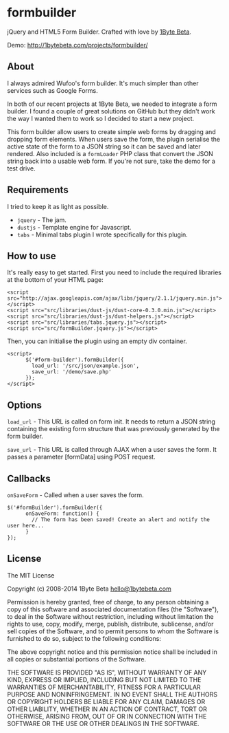 formbuilder
===========

jQuery and HTML5 Form Builder. Crafted with love by [1Byte Beta](http://1bytebeta.com).

Demo: http://1bytebeta.com/projects/formbuilder/

## About

I always admired Wufoo's form builder. It's much simpler than other services such as Google Forms.

In both of our recent projects at 1Byte Beta, we needed to integrate a form builder. I found a couple of great solutions on GitHub but they didn't work the way I wanted them to work so I decided to start a new project.

This form builder allow users to create simple web forms by dragging and dropping form elements. When users save the form, the plugin serialise the active state of the form to a JSON string so it can be saved and later rendered. Also included is a `formLoader` PHP class that convert the JSON string back into a usable web form. If you're not sure, take the demo for a test drive.

## Requirements

I tried to keep it as light as possible.

* `jquery` - The jam.
* `dustjs` - Template engine for Javascript.
* `tabs` - Minimal tabs plugin I wrote specifically for this plugin. 

## How to use

It's really easy to get started. First you need to include the required libraries at the bottom of your HTML page:

```
<script src="http://ajax.googleapis.com/ajax/libs/jquery/2.1.1/jquery.min.js"></script>
<script src="src/libraries/dust-js/dust-core-0.3.0.min.js"></script>
<script src="src/libraries/dust-js/dust-helpers.js"></script>
<script src="src/libraries/tabs.jquery.js"></script>
<script src="src/formBuilder.jquery.js"></script>
```

Then, you can initialise the plugin using an empty div container.

```
<script>
      $('#form-builder').formBuilder({
        load_url: '/src/json/example.json',
        save_url: '/demo/save.php'
      });
</script>
```

## Options

`load_url` - This URL is called on form init. It needs to return a JSON string containing the existing form structure that was previously generated by the form builder.

`save_url` - This URL is called through AJAX when a user saves the form. It passes a parameter [formData] using POST request.

## Callbacks

`onSaveForm` - Called when a user saves the form.

``` 
$('#formBuilder').formBuilder({
      onSaveForm: function() {
        // The form has been saved! Create an alert and notify the user here...
      }
});
```

## License
The MIT License

Copyright (c) 2008-2014 1Byte Beta hello@1bytebeta.com

Permission is hereby granted, free of charge, to any person obtaining a copy of this software and associated documentation files (the "Software"), to deal in the Software without restriction, including without limitation the rights to use, copy, modify, merge, publish, distribute, sublicense, and/or sell copies of the Software, and to permit persons to whom the Software is furnished to do so, subject to the following conditions:

The above copyright notice and this permission notice shall be included in all copies or substantial portions of the Software.

THE SOFTWARE IS PROVIDED "AS IS", WITHOUT WARRANTY OF ANY KIND, EXPRESS OR IMPLIED, INCLUDING BUT NOT LIMITED TO THE WARRANTIES OF MERCHANTABILITY, FITNESS FOR A PARTICULAR PURPOSE AND NONINFRINGEMENT. IN NO EVENT SHALL THE AUTHORS OR COPYRIGHT HOLDERS BE LIABLE FOR ANY CLAIM, DAMAGES OR OTHER LIABILITY, WHETHER IN AN ACTION OF CONTRACT, TORT OR OTHERWISE, ARISING FROM, OUT OF OR IN CONNECTION WITH THE SOFTWARE OR THE USE OR OTHER DEALINGS IN THE SOFTWARE.
